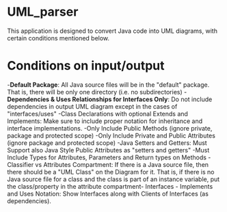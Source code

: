 # UML_parser
This application is designed to convert Java code into UML diagrams, with certain conditions mentioned below.

# Conditions on input/output
-**Default Package**: All Java source files will be in the "default" package.  That is, there will be only one directory (i.e. no subdirectories)
-**Dependencies & Uses Relationships for Interfaces Only**:  Do not include dependencies in output UML diagram except in the cases of "interfaces/uses"
-Class Declarations with optional Extends and Implements: Make sure to include proper notation for inheritance and interface implementations.
-Only Include Public Methods (ignore private, package and protected scope)
-Only Include Private and Public Attributes (ignore package and protected scope)
-Java Setters and Getters:  Must Support also Java Style Public Attributes as "setters and getters"
-Must Include Types for Attributes, Parameters and Return types on Methods
-Classifier vs Attributes Compartment:  If there is a Java source file, then there should be a "UML Class" on the Diagram for it.  That is, if there is no Java source file for a class and the class is part of an instance variable, put the class/property in the attribute compartment-
Interfaces - Implements and Uses Notation:  Show Interfaces along with Clients of Interfaces (as dependencies).
